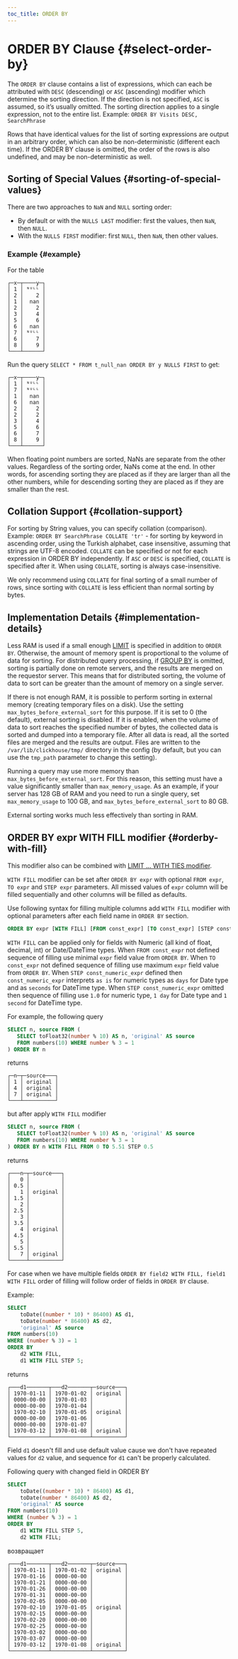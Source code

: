 ```yaml
---
toc_title: ORDER BY
---
```


# ORDER BY Clause {#select-order-by}

The `ORDER BY` clause contains a list of expressions, which can each be attributed with `DESC` (descending) or `ASC` (ascending) modifier which determine the sorting direction. If the direction is not specified, `ASC` is assumed, so it’s usually omitted. The sorting direction applies to a single expression, not to the entire list. Example: `ORDER BY Visits DESC, SearchPhrase`

Rows that have identical values for the list of sorting expressions are output in an arbitrary order, which can also be non-deterministic (different each time).
If the ORDER BY clause is omitted, the order of the rows is also undefined, and may be non-deterministic as well.

## Sorting of Special Values {#sorting-of-special-values}

There are two approaches to `NaN` and `NULL` sorting order:

-   By default or with the `NULLS LAST` modifier: first the values, then `NaN`, then `NULL`.
-   With the `NULLS FIRST` modifier: first `NULL`, then `NaN`, then other values.

### Example {#example}

For the table

``` text
┌─x─┬────y─┐
│ 1 │ ᴺᵁᴸᴸ │
│ 2 │    2 │
│ 1 │  nan │
│ 2 │    2 │
│ 3 │    4 │
│ 5 │    6 │
│ 6 │  nan │
│ 7 │ ᴺᵁᴸᴸ │
│ 6 │    7 │
│ 8 │    9 │
└───┴──────┘
```

Run the query `SELECT * FROM t_null_nan ORDER BY y NULLS FIRST` to get:

``` text
┌─x─┬────y─┐
│ 1 │ ᴺᵁᴸᴸ │
│ 7 │ ᴺᵁᴸᴸ │
│ 1 │  nan │
│ 6 │  nan │
│ 2 │    2 │
│ 2 │    2 │
│ 3 │    4 │
│ 5 │    6 │
│ 6 │    7 │
│ 8 │    9 │
└───┴──────┘
```

When floating point numbers are sorted, NaNs are separate from the other values. Regardless of the sorting order, NaNs come at the end. In other words, for ascending sorting they are placed as if they are larger than all the other numbers, while for descending sorting they are placed as if they are smaller than the rest.

## Collation Support {#collation-support}

For sorting by String values, you can specify collation (comparison). Example: `ORDER BY SearchPhrase COLLATE 'tr'` - for sorting by keyword in ascending order, using the Turkish alphabet, case insensitive, assuming that strings are UTF-8 encoded. `COLLATE` can be specified or not for each expression in ORDER BY independently. If `ASC` or `DESC` is specified, `COLLATE` is specified after it. When using `COLLATE`, sorting is always case-insensitive.

We only recommend using `COLLATE` for final sorting of a small number of rows, since sorting with `COLLATE` is less efficient than normal sorting by bytes.

## Implementation Details {#implementation-details}

Less RAM is used if a small enough [LIMIT](../../../sql-reference/statements/select/limit.md) is specified in addition to `ORDER BY`. Otherwise, the amount of memory spent is proportional to the volume of data for sorting. For distributed query processing, if [GROUP BY](../../../sql-reference/statements/select/group-by.md) is omitted, sorting is partially done on remote servers, and the results are merged on the requestor server. This means that for distributed sorting, the volume of data to sort can be greater than the amount of memory on a single server.

If there is not enough RAM, it is possible to perform sorting in external memory (creating temporary files on a disk). Use the setting `max_bytes_before_external_sort` for this purpose. If it is set to 0 (the default), external sorting is disabled. If it is enabled, when the volume of data to sort reaches the specified number of bytes, the collected data is sorted and dumped into a temporary file. After all data is read, all the sorted files are merged and the results are output. Files are written to the `/var/lib/clickhouse/tmp/` directory in the config (by default, but you can use the `tmp_path` parameter to change this setting).

Running a query may use more memory than `max_bytes_before_external_sort`. For this reason, this setting must have a value significantly smaller than `max_memory_usage`. As an example, if your server has 128 GB of RAM and you need to run a single query, set `max_memory_usage` to 100 GB, and `max_bytes_before_external_sort` to 80 GB.

External sorting works much less effectively than sorting in RAM.

## ORDER BY expr WITH FILL modifier {#orderby-with-fill}

This modifier also can be combined with [LIMIT ... WITH TIES modifier](../../../sql-reference/statements/select/limit.md#limit-with-ties).

`WITH FILL` modifier can be set after `ORDER BY expr` with optional `FROM expr`, `TO expr` and `STEP expr` parameters. 
All missed values of `expr` column will be filled sequentially and other columns will be filled as defaults.

Use following syntax for filling multiple columns add `WITH FILL` modifier with optional parameters after each field name in `ORDER BY` section.

```sql
ORDER BY expr [WITH FILL] [FROM const_expr] [TO const_expr] [STEP const_numeric_expr], ... exprN [WITH FILL] [FROM expr] [TO expr] [STEP numeric_expr]
```

`WITH FILL` can be applied only for fields with Numeric (all kind of float, decimal, int) or Date/DateTime types.
When `FROM const_expr` not defined sequence of filling use minimal `expr` field value from `ORDER BY`.
When `TO const_expr` not defined sequence of filling use maximum `expr` field value from `ORDER BY`.
When `STEP const_numeric_expr` defined then `const_numeric_expr` interprets `as is` for numeric types as `days` for Date type and as `seconds` for DateTime type. 
When `STEP const_numeric_expr` omitted then sequence of filling use `1.0` for numeric type, `1 day` for Date type and `1 second` for DateTime type.


For example, the following query
```sql
SELECT n, source FROM (
   SELECT toFloat32(number % 10) AS n, 'original' AS source
   FROM numbers(10) WHERE number % 3 = 1
) ORDER BY n
```

returns
```text
┌─n─┬─source───┐
│ 1 │ original │
│ 4 │ original │
│ 7 │ original │
└───┴──────────┘
```

but after apply `WITH FILL` modifier
```sql
SELECT n, source FROM (
   SELECT toFloat32(number % 10) AS n, 'original' AS source
   FROM numbers(10) WHERE number % 3 = 1
) ORDER BY n WITH FILL FROM 0 TO 5.51 STEP 0.5
```

returns
```text
┌───n─┬─source───┐
│   0 │          │
│ 0.5 │          │
│   1 │ original │
│ 1.5 │          │
│   2 │          │
│ 2.5 │          │
│   3 │          │
│ 3.5 │          │
│   4 │ original │
│ 4.5 │          │
│   5 │          │
│ 5.5 │          │
│   7 │ original │
└─────┴──────────┘
```

For case when we have multiple fields `ORDER BY field2 WITH FILL, field1 WITH FILL` order of filling will follow order of fields in `ORDER BY` clause.

Example:
```sql 
SELECT 
    toDate((number * 10) * 86400) AS d1, 
    toDate(number * 86400) AS d2, 
    'original' AS source
FROM numbers(10)
WHERE (number % 3) = 1
ORDER BY 
    d2 WITH FILL, 
    d1 WITH FILL STEP 5;
```

returns
```text
┌───d1───────┬───d2───────┬─source───┐
│ 1970-01-11 │ 1970-01-02 │ original │
│ 0000-00-00 │ 1970-01-03 │          │
│ 0000-00-00 │ 1970-01-04 │          │
│ 1970-02-10 │ 1970-01-05 │ original │
│ 0000-00-00 │ 1970-01-06 │          │
│ 0000-00-00 │ 1970-01-07 │          │ 
│ 1970-03-12 │ 1970-01-08 │ original │
└────────────┴────────────┴──────────┘                  
```

Field `d1` doesn't fill and use default value cause we don't have repeated values for `d2` value, and sequence for `d1` can't be properly calculated.

Following query with changed field in ORDER BY 
```sql
SELECT 
    toDate((number * 10) * 86400) AS d1, 
    toDate(number * 86400) AS d2, 
    'original' AS source
FROM numbers(10)
WHERE (number % 3) = 1
ORDER BY 
    d1 WITH FILL STEP 5,
    d2 WITH FILL;  
```

возвращает
```text
┌───d1───────┬───d2───────┬─source───┐
│ 1970-01-11 │ 1970-01-02 │ original │ 
│ 1970-01-16 │ 0000-00-00 │          │	
│ 1970-01-21 │ 0000-00-00 │          │	
│ 1970-01-26 │ 0000-00-00 │          │	
│ 1970-01-31 │ 0000-00-00 │          │	
│ 1970-02-05 │ 0000-00-00 │          │	
│ 1970-02-10 │ 1970-01-05 │ original │
│ 1970-02-15 │ 0000-00-00 │          │	
│ 1970-02-20 │ 0000-00-00 │          │	
│ 1970-02-25 │ 0000-00-00 │          │	
│ 1970-03-02 │ 0000-00-00 │          │	
│ 1970-03-07 │ 0000-00-00 │          │
│ 1970-03-12 │ 1970-01-08 │ original │ 
└────────────┴────────────┴──────────┘                  
```
